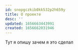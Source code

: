 ```yaml
---
id: snopgczkib0kk532p2h659y
title: О проекте
desc: ''
updated: 1656663443991
created: 1656662031946
---
```

Тут я опишу зачем я это сделал